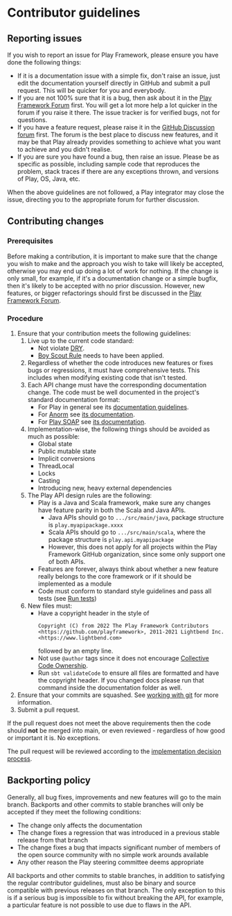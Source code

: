 <!--- Copyright (C) from 2022 The Play Framework Contributors <https://github.com/playframework>, 2011-2021 Lightbend Inc. <https://www.lightbend.com> -->

# Contributor guidelines

## Reporting issues

If you wish to report an issue for Play Framework, please ensure you have done the following things:

* If it is a documentation issue with a simple fix, don't raise an issue, just edit the documentation yourself directly in GitHub and submit a pull request.  This will be quicker for you and everybody.
* If you are not 100% sure that it is a bug, then ask about it in the [Play Framework Forum](https://github.com/playframework/playframework/discussions) first.  You will get a lot more help a lot quicker in the forum if you raise it there.  The issue tracker is for verified bugs, not for questions.
* If you have a feature request, please raise it in the [GitHub Discussion forum](https://github.com/playframework/playframework/discussions) first.  The forum is the best place to discuss new features, and it may be that Play already provides something to achieve what you want to achieve and you didn't realise.
* If you are sure you have found a bug, then raise an issue.  Please be as specific as possible, including sample code that reproduces the problem, stack traces if there are any exceptions thrown, and versions of Play, OS, Java, etc.

When the above guidelines are not followed, a Play integrator may close the issue, directing you to the appropriate forum for further discussion.

## Contributing changes

### Prerequisites

Before making a contribution, it is important to make sure that the change you wish to make and the approach you wish to take will likely be accepted, otherwise you may end up doing a lot of work for nothing.  If the change is only small, for example, if it's a documentation change or a simple bugfix, then it's likely to be accepted with no prior discussion.  However, new features, or bigger refactorings should first be discussed in the [Play Framework Forum](https://github.com/playframework/playframework/discussions).

### Procedure

<!--- 1. Make sure you have signed the [XXX CLA](https://www.example.com/contribute/cla); if not, sign it online. -->
1. Ensure that your contribution meets the following guidelines:
    1. Live up to the current code standard:
        - Not violate [DRY](https://www.oreilly.com/library/view/97-things-every/9780596809515/ch30.html).
        - [Boy Scout Rule](https://www.oreilly.com/library/view/97-things-every/9780596809515/ch08.html) needs to have been applied.
    1. Regardless of whether the code introduces new features or fixes bugs or regressions, it must have comprehensive tests.  This includes when modifying existing code that isn't tested.
    1. Each API change must have the corresponding documentation change. The code must be well documented in the project's standard documentation format:
        * For Play in general see its [documentation guidelines](https://playframework.com/documentation/latest/Documentation).
        * For [Anorm](https://github.com/playframework/anorm) see [its documentation](https://playframework.com/documentation/latest/ScalaAnorm).
        * For [Play SOAP](https://playframework.github.io/play-soap/2.x/) see [its documentation](https://playframework.github.io/play-soap/2.x/).
    1. Implementation-wise, the following things should be avoided as much as possible:
        * Global state
        * Public mutable state
        * Implicit conversions
        * ThreadLocal
        * Locks
        * Casting
        * Introducing new, heavy external dependencies
    1. The Play API design rules are the following:
        * Play is a Java and Scala framework, make sure any changes have feature parity in both the Scala and Java APIs.
          * Java APIs should go to `.../src/main/java`, package structure is `play.myapipackage.xxxx`
          * Scala APIs should go to `.../src/main/scala`, where the package structure is `play.api.myapipackage`
          * However, this does not apply for all projects within the Play Framework GitHub organization, since some only support one of both APIs.
        * Features are forever, always think about whether a new feature really belongs to the core framework or if it should be implemented as a module
        * Code must conform to standard style guidelines and pass all tests (see [Run tests](https://www.playframework.com/documentation/latest/BuildingFromSource#Run-tests))
    1. New files must:
        * Have a copyright header in the style of
          ```
          Copyright (C) from 2022 The Play Framework Contributors <https://github.com/playframework>, 2011-2021 Lightbend Inc. <https://www.lightbend.com>
          ````
          followed by an empty line.
        * Not use `@author` tags since it does not encourage [Collective Code Ownership](https://www.extremeprogramming.org/rules/collective.html).
        * Run `sbt validateCode` to ensure all files are formatted and have the copyright header. If you changed docs please run that command inside the documentation folder as well.
1. Ensure that your commits are squashed.  See [working with git](https://playframework.com/documentation/latest/WorkingWithGit) for more information.
1. Submit a pull request.

If the pull request does not meet the above requirements then the code should **not** be merged into main, or even reviewed - regardless of how good or important it is. No exceptions.

The pull request will be reviewed according to the [implementation decision process](https://playframework.com/community-process#Implementation-decisions).

## Backporting policy

Generally, all bug fixes, improvements and new features will go to the main branch.  Backports and other commits to stable branches will only be accepted if they meet the following conditions:

* The change only affects the documentation
* The change fixes a regression that was introduced in a previous stable release from that branch
* The change fixes a bug that impacts significant number of members of the open source community with no simple work arounds available
* Any other reason the Play steering committee deems appropriate

All backports and other commits to stable branches, in addition to satisfying the regular contributor guidelines, must also be binary and source compatible with previous releases on that branch.  The only exception to this is if a serious bug is impossible to fix without breaking the API, for example, a particular feature is not possible to use due to flaws in the API.
